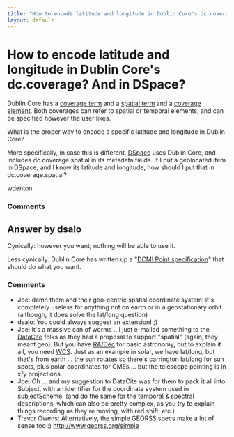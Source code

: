 ```yaml
---
title: "How to encode latitude and longitude in Dublin Core's dc.coverage? And in DSpace?"
layout: default
---
```

How to encode latitude and longitude in Dublin Core's dc.coverage? And in DSpace?
=====================
Dublin Core has a [coverage term](http://purl.org/dc/terms/coverage) and
a [spatial term](http://purl.org/dc/terms/spatial) and a [coverage
element](http://purl.org/dc/elements/1.1/coverage). Both coverages can
refer to spatial or temporal elements, and can be specified however the
user likes.

What is the proper way to encode a specific latitude and longitude in
Dublin Core?

More specifically, in case this is different,
[DSpace](http://www.dspace.org/) uses Dublin Core, and includes
dc.coverage.spatial in its metadata fields. If I put a geolocated item
in DSpace, and I know its latitude and longitude, how should I put that
in dc.coverage.spatial?

wdenton

### Comments ###


Answer by dsalo
----------------
Cynically: however you want; nothing will be able to use it.

Less cynically: Dublin Core has written up a "[DCMI Point
specification](http://dublincore.org/documents/dcmi-point/)" that should
do what you want.

### Comments ###
* Joe: damn them and their geo-centric spatial coordinate system! it's
completely useless for anything not on earth or in a geostationary
orbit. (although, it does solve the lat/long question)
* dsalo: You could always suggest an extension! ;)
* Joe: it's a massive can of worms .. I just e-mailed something to the
[DataCite](http://datacite.org/) folks as they had a proposal to support
"spatial" (again, they meant geo). But you have
[RA/Dec](http://en.wikipedia.org/wiki/Equatorial\_coordinate\_system)
for basic astronomy, but to explain it all, you need
[WCS](http://fits.gsfc.nasa.gov/fits\_wcs.html). Just as an example in
solar, we have lat/long, but that's from earth ... the sun rotates so
there's carrington lat/long for sun spots, plus polar coordinates for
CMEs ... but the telescope pointing is in x/y projections.
* Joe: Oh ... and my suggestion to DataCite was for them to pack it all into
Subject, with an identifier for the coordinate system used in
subjectScheme. (and do the same for the temporal & spectral
descriptions, which can also be pretty complex, as you try to explain
things recording as they're moving, with red shift, etc.)
* Trevor Owens: Alternatively, the simple GEORSS specs make a lot of sense too :)
http://www.georss.org/simple

